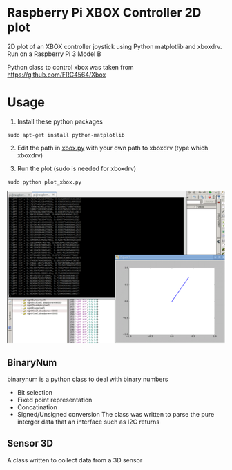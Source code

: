 # Raspberry Pi XBOX Controller 2D plot
2D plot of an XBOX controller joystick using Python matplotlib and xboxdrv.
Run on a Raspberry Pi 3 Model B

Python class to control xbox was taken from https://github.com/FRC4564/Xbox

# Usage
1) Install these python packages
```
sudo apt-get install python-matplotlib
```
2) Edit the path in [xbox.py](xbox.py#L37) with your own path to xboxdrv (type which xboxdrv)

3) Run the plot (sudo is needed for xboxdrv)
```
sudo python plot_xbox.py
```


![](https://github.com/cookacounty/xbox-controller-2D-plot/blob/master/2016-05-10%2023_27_37-raspberrypi_0%20-%20VNC%20Viewer.png?raw=true)

## BinaryNum
binarynum is a python class to deal with binary numbers
* Bit selection
* Fixed point representation
* Concatination
* Signed/Unsigned conversion
The class was written to parse the pure interger data that an interface such as I2C returns

## Sensor 3D
A class written to collect data from a 3D sensor
